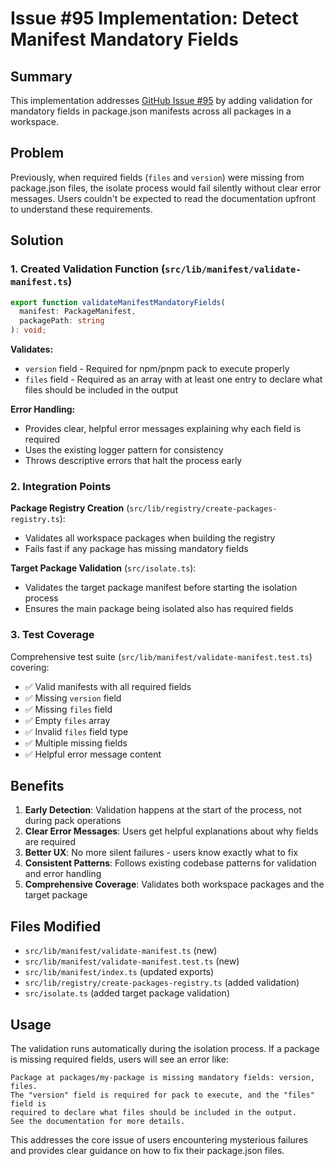 # Issue #95 Implementation: Detect Manifest Mandatory Fields

## Summary

This implementation addresses
[GitHub Issue #95](https://github.com/0x80/isolate-package/issues/95) by adding
validation for mandatory fields in package.json manifests across all packages in
a workspace.

## Problem

Previously, when required fields (`files` and `version`) were missing from
package.json files, the isolate process would fail silently without clear error
messages. Users couldn't be expected to read the documentation upfront to
understand these requirements.

## Solution

### 1. Created Validation Function (`src/lib/manifest/validate-manifest.ts`)

```typescript
export function validateManifestMandatoryFields(
  manifest: PackageManifest,
  packagePath: string
): void;
```

**Validates:**

- `version` field - Required for npm/pnpm pack to execute properly
- `files` field - Required as an array with at least one entry to declare what
  files should be included in the output

**Error Handling:**

- Provides clear, helpful error messages explaining why each field is required
- Uses the existing logger pattern for consistency
- Throws descriptive errors that halt the process early

### 2. Integration Points

**Package Registry Creation** (`src/lib/registry/create-packages-registry.ts`):

- Validates all workspace packages when building the registry
- Fails fast if any package has missing mandatory fields

**Target Package Validation** (`src/isolate.ts`):

- Validates the target package manifest before starting the isolation process
- Ensures the main package being isolated also has required fields

### 3. Test Coverage

Comprehensive test suite (`src/lib/manifest/validate-manifest.test.ts`)
covering:

- ✅ Valid manifests with all required fields
- ✅ Missing `version` field
- ✅ Missing `files` field
- ✅ Empty `files` array
- ✅ Invalid `files` field type
- ✅ Multiple missing fields
- ✅ Helpful error message content

## Benefits

1. **Early Detection**: Validation happens at the start of the process, not
   during pack operations
2. **Clear Error Messages**: Users get helpful explanations about why fields are
   required
3. **Better UX**: No more silent failures - users know exactly what to fix
4. **Consistent Patterns**: Follows existing codebase patterns for validation
   and error handling
5. **Comprehensive Coverage**: Validates both workspace packages and the target
   package

## Files Modified

- `src/lib/manifest/validate-manifest.ts` (new)
- `src/lib/manifest/validate-manifest.test.ts` (new)
- `src/lib/manifest/index.ts` (updated exports)
- `src/lib/registry/create-packages-registry.ts` (added validation)
- `src/isolate.ts` (added target package validation)

## Usage

The validation runs automatically during the isolation process. If a package is
missing required fields, users will see an error like:

```
Package at packages/my-package is missing mandatory fields: version, files.
The "version" field is required for pack to execute, and the "files" field is
required to declare what files should be included in the output.
See the documentation for more details.
```

This addresses the core issue of users encountering mysterious failures and
provides clear guidance on how to fix their package.json files.
